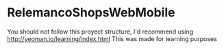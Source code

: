 # RelemancoShopsWebMobile
You should not follow this proyect structure, I'd recommend using http://yeoman.io/learning/index.html
This was made for learning purposes
